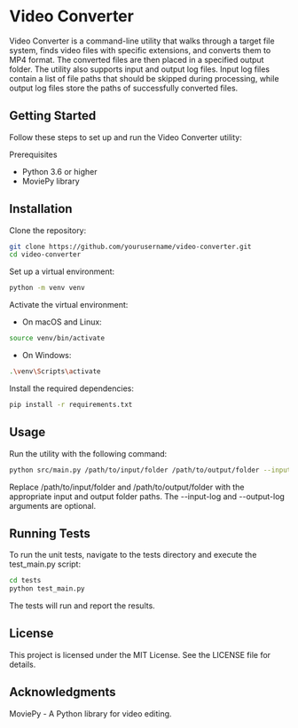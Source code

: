 # Video Converter

Video Converter is a command-line utility that walks through a target file system, finds video files with specific extensions, and converts them to MP4 format. The converted files are then placed in a specified output folder. The utility also supports input and output log files. Input log files contain a list of file paths that should be skipped during processing, while output log files store the paths of successfully converted files.

## Getting Started

Follow these steps to set up and run the Video Converter utility:

Prerequisites

- Python 3.6 or higher
- MoviePy library

## Installation

Clone the repository:

```bash
git clone https://github.com/yourusername/video-converter.git
cd video-converter
```

Set up a virtual environment:

```bash
python -m venv venv
```

Activate the virtual environment:

- On macOS and Linux:

```bash
source venv/bin/activate
```

- On Windows:

```bash
.\venv\Scripts\activate
```

Install the required dependencies:

```bash
pip install -r requirements.txt
```

## Usage

Run the utility with the following command:

```bash
python src/main.py /path/to/input/folder /path/to/output/folder --input-log input_log.txt --output-log output_log.txt
```

Replace /path/to/input/folder and /path/to/output/folder with the appropriate input and output folder paths. The --input-log and --output-log arguments are optional.

## Running Tests

To run the unit tests, navigate to the tests directory and execute the test_main.py script:

```bash
cd tests
python test_main.py
```

The tests will run and report the results.

## License

This project is licensed under the MIT License. See the LICENSE file for details.

## Acknowledgments

MoviePy - A Python library for video editing.
